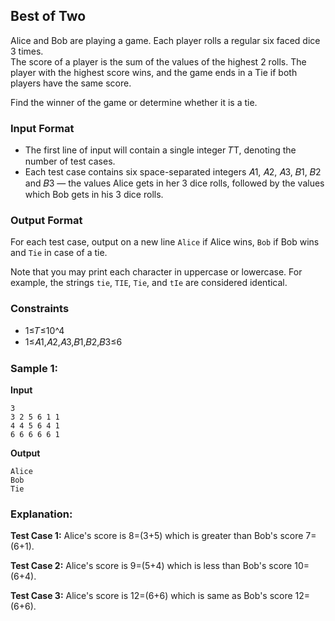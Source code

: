 ## Best of Two

Alice and Bob are playing a game. Each player rolls a regular six faced dice  3  times.  
The score of a player is the sum of the values of the highest  2  rolls. The player with the highest score wins, and the game ends in a Tie if both players have the same score.

Find the winner of the game or determine whether it is a tie.

### Input Format

-   The first line of input will contain a single integer  𝑇T, denoting the number of test cases.
-   Each test case contains six space-separated integers  𝐴1​,  𝐴2​,  𝐴3​,  𝐵1​,  𝐵2  and  𝐵3​  — the values Alice gets in her  3  dice rolls, followed by the values which Bob gets in his  3  dice rolls.

### Output Format

For each test case, output on a new line  `Alice`  if Alice wins,  `Bob`  if Bob wins and  `Tie`  in case of a tie.

Note that you may print each character in uppercase or lowercase. For example, the strings  `tie`,  `TIE`,  `Tie`, and  `tIe`  are considered identical.

### Constraints

-   1≤𝑇≤10^4
-   1≤𝐴1,𝐴2,𝐴3,𝐵1,𝐵2,𝐵3≤6

### Sample 1:

**Input**

    3
    3 2 5 6 1 1
    4 4 5 6 4 1
    6 6 6 6 6 1

**Output**

    Alice
    Bob
    Tie



### Explanation:

**Test Case  1:**  Alice's score is  8=(3+5)  which is greater than Bob's score  7=(6+1).

**Test Case  2:**  Alice's score is  9=(5+4)  which is less than Bob's score  10=(6+4).

**Test Case  3:**  Alice's score is  12=(6+6)  which is same as Bob's score  12=(6+6).